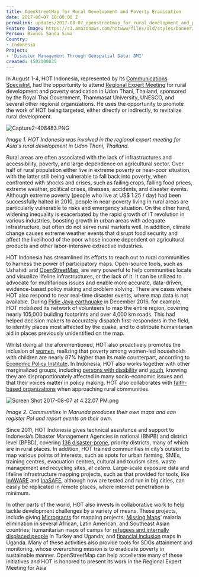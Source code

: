 ```yaml
---
title: OpenStreetMap for Rural Development and Poverty Eradication
date: 2017-08-07 10:00:00 Z
permalink: updates/2017-08-07_openstreetmap_for_rural_development_and_poverty_eradication
Feature Image: https://s3.amazonaws.com/hotwww/files/old/styles/banner/public/Screen+Shot+2017-08-07+at+4.58.52+PM.png
Person: Biondi Sanda Sima
Country:
- Indonesia
Project:
- 'Disaster Management Through Geospatial Data: DMI'
created: 1502100035
---
```


In August 1-4, HOT Indonesia, represented by its [Communications Specialist](https://www.hotosm.org/id/users/biondi_sima), had the opportunity to attend [Regional Expert Meeting](http://puey-ungphakorn.org/?page_id=1688) for rural development and poverty eradication in Udon Thani, Thailand, sponsored by the Royal Thai Government, Thammasat University, UNESCO, and several other regional organizations. He uses the opportunity to promote the work of HOT being targeted, either directly or indirectly, to revitalize rural development.

![Capture2-408483.PNG](https://cdn.hotosm.org/website/Capture2-408483.PNG)

*Image 1. HOT Indonesia was involved in the regional expert meeting for Asia's rural development in Udon Thani, Thailand.*

Rural areas are often associated with the lack of infrastructures and accessibility, poverty, and large dependence on agricultural sector. Over half of rural population either live in extreme poverty or near-poor situation, with the latter still being vulnerable to fall back into poverty, when confronted with shocks and crises, such as failing crops, falling food prices, extreme weather, political crises, illnesses, accidents, and disaster events. Although extreme poverty (people who live at US$ 1.25 / day) had been successfully halted in 2010, people in near-poverty living in rural areas are particularly vulnerable to risks and emergency situation. On the other hand, widening inequality is exacerbated by the rapid growth of IT revolution in various industries, boosting growth in urban areas with adequate infrastructure, but often do not serve rural markets well. In addition, climate change causes extreme weather events that disrupt food security and affect the livelihood of the poor whose income dependent on agricultural products and other labor-intensive extractive industries.

HOT Indonesia has streamlined its efforts to reach out to rural communities to harness the power of participatory maps. Open-source tools, such as Ushahidi and [OpenStreetMap](https://openstreetmap.id), are very powerful to help communities locate and visualize lifeline infrastructures, or the lack of it. It can be utilized to advocate for multifarious issues and enable more accurate, data-driven, evidence-based policy making and problem solving. There are cases where HOT also respond to near real-time disaster events, where map data is not available. During [Pidie Jaya earthquake](https://www.hotosm.org/fr/node/573) in December 2016, for example, HOT mobilized its network of volunteers to map the entire region, covering nearly 105,000 building footprints and over 4,000 km roads. This had helped decision makers to accurately dispatch first-responders in the field, to identify places most affected by the quake, and to distribute humanitarian aid in places previously unidentified on the map.

Whilst doing all the aforementioned, HOT also proactively promotes the inclusion of [women](https://www.hotosm.org/updates/2017-03-13_celebrating_international_women%E2%80%99s_day_hot_empowers_women_with_ict_and_mapping), realizing that poverty among women-led households with children are nearly 87% higher than its male counterpart, according to [Economic Policy Institute](http://www.epi.org/publication/female-headed-families-children-poverty/). In Indonesia, HOT also works together with other marginalized groups, including [persons with disability](http://www.thejakartapost.com/life/2017/05/17/mapping-skills-for-disabled-communities-paving-the-road-to-inclusive-disaster-management.html) and [youth](https://openstreetmap.id/en/mapathon-untuk-proyek-pemetaan-inaware-bersama-universitas-indonesia/), knowing they are disproportionately affected in many socio-economic issues and that their voices matter in policy making. HOT also collaborates with [faith-based organizations](https://openstreetmap.id/en/pelatihan-ushahidi-bagi-st-untuk-pelaporan-kejadian-di-maumere-nusa-tenggara-timur/) when approaching rural communities.

![Screen Shot 2017-08-07 at 4.22.07 PM.png](https://cdn.hotosm.org/website/Screen+Shot+2017-08-07+at+4.22.07+PM.png)

*Image 2. Communities in Marunda produces their own maps and can register PoI and report events on their own*.

Since 2011, HOT Indonesia gives technical assistance and support to Indonesia’s Disaster Management Agencies in national (BNPB) and district level (BPBD), covering [136 disaster-prone](https://openstreetmap.id/en/bnpb-manfaatkan-tasking-manager-osm-untuk-pengumpulan-data-infrastruktur-di-136-kabupatenkota/), priority districts, many of which are in rural places. In addition, HOT trained communities in city’s outskirt to map various points of interests, such as spots for urban farming, SMEs, training centres, evacuation centres, cultural and tourism sites, waste management and recycling sites, *et cetera*. Large-scale exposure data and lifeline infrastructure mapping projects, such as that provided for tools, like [InAWARE](https://www.hotosm.org/projects/usaid_bnpb_inaware_disaster_management_early_warning_and_decision_support_capacity) and [InaSAFE](http://inasafe.org/), although now are tested and run in big cities, can easily be replicated in remote places, where internet penetration is minimum.

In other parts of the world, HOT also invests in collaborative work to help tackle development challenges by a variety of means. These projects, include giving [Microgrants](https://www.hotosm.org/updates/2017-04-20_hot_microgrants_2017_results) for mapping projects; [Missing Maps](http://missingmaps.org/)’ malaria elimination in several African, Latin American, and Southeast Asian countries; humanitarian maps of camps for [refugees and internally displaced people](https://www.hotosm.org/projects/urban_innovations_crowdsourcing_non_camp_refugee_data) in Turkey and Uganda; and [financial inclusion](https://www.hotosm.org/projects/mapping_financial_inclusion_in_uganda) maps in Uganda. Many of these activities also provide tools for SDGs attainment and monitoring, whose overarching mission is to eradicate poverty in sustainable manner. OpenStreetMap can help accellerate many of these initiatives and HOT is honored to present its work in the Regional Expert Meeting for Asia